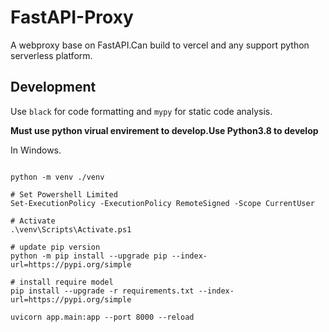 # FastAPI-Proxy

A webproxy base on FastAPI.Can build to vercel and any support python serverless platform.

## Development

Use `black` for code formatting and `mypy` for static code analysis.

**Must use python virual envirement to develop.Use Python3.8 to develop**

In Windows.

```shell

python -m venv ./venv

# Set Powershell Limited
Set-ExecutionPolicy -ExecutionPolicy RemoteSigned -Scope CurrentUser

# Activate
.\venv\Scripts\Activate.ps1

# update pip version
python -m pip install --upgrade pip --index-url=https://pypi.org/simple

# install require model
pip install --upgrade -r requirements.txt --index-url=https://pypi.org/simple

uvicorn app.main:app --port 8000 --reload
```
